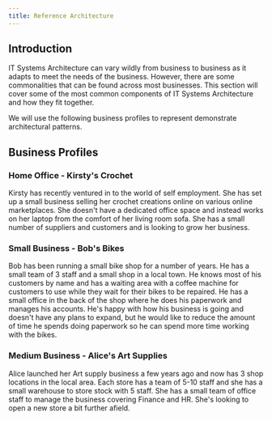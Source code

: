```yaml
---
title: Reference Architecture
---
```


## Introduction

IT Systems Architecture can vary wildly from business to business as it adapts to meet the needs of the business. However, there are some commonalities that can be found across most businesses. This section will cover some of the most common components of IT Systems Architecture and how they fit together.

We will use the following business profiles to represent demonstrate architectural patterns.

## Business Profiles

### Home Office - Kirsty's Crochet

Kirsty has recently ventured in to the world of self employment. She has set up a small business selling her crochet creations online on various online marketplaces. She doesn't have a dedicated office space and instead works on her laptop from the comfort of her living room sofa. She has a small number of suppliers and customers and is looking to grow her business.

### Small Business - Bob's Bikes

Bob has been running a small bike shop for a number of years. He has a small team of 3 staff and a small shop in a local town. He knows most of his customers by name and has a waiting area with a coffee machine for customers to use while they wait for their bikes to be repaired. He has a small office in the back of the shop where he does his paperwork and manages his accounts. He's happy with how his business is going and doesn't have any plans to expand, but he would like to reduce the amount of time he spends doing paperwork so he can spend more time working with the bikes.

### Medium Business - Alice's Art Supplies

Alice launched her Art supply business a few years ago and now has 3 shop locations in the local area. Each store has a team of 5-10 staff and she has a small warehouse to store stock with 5 staff. She has a small team of office staff to manage the business covering Finance and HR. She's looking to open a new store a bit further afield.
